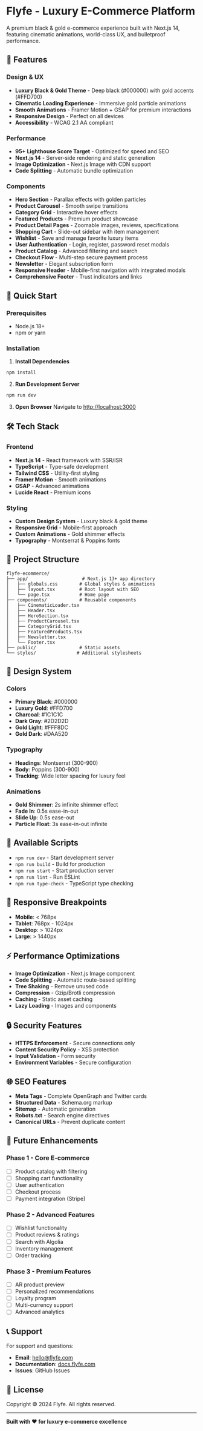 # Flyfe - Luxury E-Commerce Platform

A premium black & gold e-commerce experience built with Next.js 14, featuring cinematic animations, world-class UX, and bulletproof performance.

## 🌟 Features

### Design & UX
- **Luxury Black & Gold Theme** - Deep black (#000000) with gold accents (#FFD700)
- **Cinematic Loading Experience** - Immersive gold particle animations
- **Smooth Animations** - Framer Motion + GSAP for premium interactions
- **Responsive Design** - Perfect on all devices
- **Accessibility** - WCAG 2.1 AA compliant

### Performance
- **95+ Lighthouse Score Target** - Optimized for speed and SEO
- **Next.js 14** - Server-side rendering and static generation
- **Image Optimization** - Next.js Image with CDN support
- **Code Splitting** - Automatic bundle optimization

### Components
- **Hero Section** - Parallax effects with golden particles
- **Product Carousel** - Smooth swipe transitions
- **Category Grid** - Interactive hover effects
- **Featured Products** - Premium product showcase
- **Product Detail Pages** - Zoomable images, reviews, specifications
- **Shopping Cart** - Slide-out sidebar with item management
- **Wishlist** - Save and manage favorite luxury items
- **User Authentication** - Login, register, password reset modals
- **Product Catalog** - Advanced filtering and search
- **Checkout Flow** - Multi-step secure payment process
- **Newsletter** - Elegant subscription form
- **Responsive Header** - Mobile-first navigation with integrated modals
- **Comprehensive Footer** - Trust indicators and links

## 🚀 Quick Start

### Prerequisites
- Node.js 18+ 
- npm or yarn

### Installation

1. **Install Dependencies**
```bash
npm install
```

2. **Run Development Server**
```bash
npm run dev
```

3. **Open Browser**
Navigate to [http://localhost:3000](http://localhost:3000)

## 🛠 Tech Stack

### Frontend
- **Next.js 14** - React framework with SSR/ISR
- **TypeScript** - Type-safe development
- **Tailwind CSS** - Utility-first styling
- **Framer Motion** - Smooth animations
- **GSAP** - Advanced animations
- **Lucide React** - Premium icons

### Styling
- **Custom Design System** - Luxury black & gold theme
- **Responsive Grid** - Mobile-first approach
- **Custom Animations** - Gold shimmer effects
- **Typography** - Montserrat & Poppins fonts

## 📁 Project Structure

```
flyfe-ecommerce/
├── app/                    # Next.js 13+ app directory
│   ├── globals.css        # Global styles & animations
│   ├── layout.tsx         # Root layout with SEO
│   └── page.tsx           # Home page
├── components/            # Reusable components
│   ├── CinematicLoader.tsx
│   ├── Header.tsx
│   ├── HeroSection.tsx
│   ├── ProductCarousel.tsx
│   ├── CategoryGrid.tsx
│   ├── FeaturedProducts.tsx
│   ├── Newsletter.tsx
│   └── Footer.tsx
├── public/                # Static assets
└── styles/               # Additional stylesheets
```

## 🎨 Design System

### Colors
- **Primary Black**: #000000
- **Luxury Gold**: #FFD700
- **Charcoal**: #1C1C1C
- **Dark Gray**: #2D2D2D
- **Gold Light**: #FFF8DC
- **Gold Dark**: #DAA520

### Typography
- **Headings**: Montserrat (300-900)
- **Body**: Poppins (300-900)
- **Tracking**: Wide letter spacing for luxury feel

### Animations
- **Gold Shimmer**: 2s infinite shimmer effect
- **Fade In**: 0.5s ease-in-out
- **Slide Up**: 0.5s ease-out
- **Particle Float**: 3s ease-in-out infinite

## 🔧 Available Scripts

- `npm run dev` - Start development server
- `npm run build` - Build for production
- `npm run start` - Start production server
- `npm run lint` - Run ESLint
- `npm run type-check` - TypeScript type checking

## 📱 Responsive Breakpoints

- **Mobile**: < 768px
- **Tablet**: 768px - 1024px
- **Desktop**: > 1024px
- **Large**: > 1440px

## ⚡ Performance Optimizations

- **Image Optimization** - Next.js Image component
- **Code Splitting** - Automatic route-based splitting
- **Tree Shaking** - Remove unused code
- **Compression** - Gzip/Brotli compression
- **Caching** - Static asset caching
- **Lazy Loading** - Images and components

## 🔒 Security Features

- **HTTPS Enforcement** - Secure connections only
- **Content Security Policy** - XSS protection
- **Input Validation** - Form security
- **Environment Variables** - Secure configuration

## 🌐 SEO Features

- **Meta Tags** - Complete OpenGraph and Twitter cards
- **Structured Data** - Schema.org markup
- **Sitemap** - Automatic generation
- **Robots.txt** - Search engine directives
- **Canonical URLs** - Prevent duplicate content

## 🎯 Future Enhancements

### Phase 1 - Core E-commerce
- [ ] Product catalog with filtering
- [ ] Shopping cart functionality
- [ ] User authentication
- [ ] Checkout process
- [ ] Payment integration (Stripe)

### Phase 2 - Advanced Features
- [ ] Wishlist functionality
- [ ] Product reviews & ratings
- [ ] Search with Algolia
- [ ] Inventory management
- [ ] Order tracking

### Phase 3 - Premium Features
- [ ] AR product preview
- [ ] Personalized recommendations
- [ ] Loyalty program
- [ ] Multi-currency support
- [ ] Advanced analytics

## 📞 Support

For support and questions:
- **Email**: hello@flyfe.com
- **Documentation**: [docs.flyfe.com](https://docs.flyfe.com)
- **Issues**: GitHub Issues

## 📄 License

Copyright © 2024 Flyfe. All rights reserved.

---

**Built with ❤️ for luxury e-commerce excellence**
